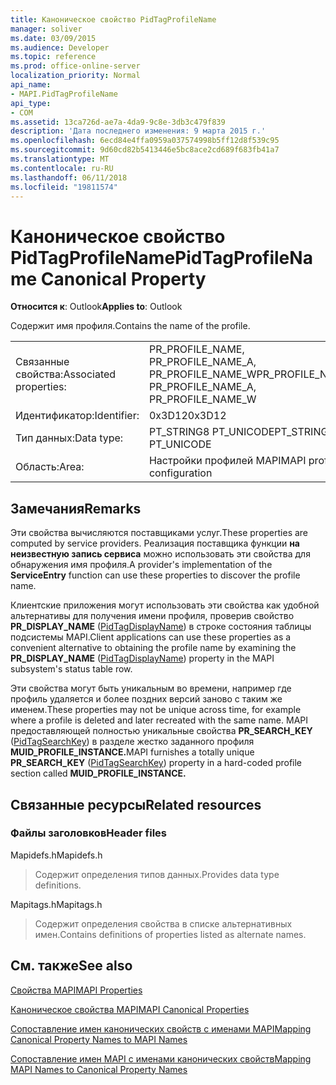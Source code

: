 ```yaml
---
title: Каноническое свойство PidTagProfileName
manager: soliver
ms.date: 03/09/2015
ms.audience: Developer
ms.topic: reference
ms.prod: office-online-server
localization_priority: Normal
api_name:
- MAPI.PidTagProfileName
api_type:
- COM
ms.assetid: 13ca726d-ae7a-4da9-9c8e-3db3c479f839
description: 'Дата последнего изменения: 9 марта 2015 г.'
ms.openlocfilehash: 6ecd84e4ffa0959a037574998b5ff12d8f539c95
ms.sourcegitcommit: 9d60cd82b5413446e5bc8ace2cd689f683fb41a7
ms.translationtype: MT
ms.contentlocale: ru-RU
ms.lasthandoff: 06/11/2018
ms.locfileid: "19811574"
---
```

# <a name="pidtagprofilename-canonical-property"></a><span data-ttu-id="1d45f-103">Каноническое свойство PidTagProfileName</span><span class="sxs-lookup"><span data-stu-id="1d45f-103">PidTagProfileName Canonical Property</span></span>

  
  
<span data-ttu-id="1d45f-104">**Относится к**: Outlook</span><span class="sxs-lookup"><span data-stu-id="1d45f-104">**Applies to**: Outlook</span></span> 
  
<span data-ttu-id="1d45f-105">Содержит имя профиля.</span><span class="sxs-lookup"><span data-stu-id="1d45f-105">Contains the name of the profile.</span></span>
  
|||
|:-----|:-----|
|<span data-ttu-id="1d45f-106">Связанные свойства:</span><span class="sxs-lookup"><span data-stu-id="1d45f-106">Associated properties:</span></span>  <br/> |<span data-ttu-id="1d45f-107">PR_PROFILE_NAME, PR_PROFILE_NAME_A, PR_PROFILE_NAME_W</span><span class="sxs-lookup"><span data-stu-id="1d45f-107">PR_PROFILE_NAME, PR_PROFILE_NAME_A, PR_PROFILE_NAME_W</span></span>  <br/> |
|<span data-ttu-id="1d45f-108">Идентификатор:</span><span class="sxs-lookup"><span data-stu-id="1d45f-108">Identifier:</span></span>  <br/> |<span data-ttu-id="1d45f-109">0x3D12</span><span class="sxs-lookup"><span data-stu-id="1d45f-109">0x3D12</span></span>  <br/> |
|<span data-ttu-id="1d45f-110">Тип данных:</span><span class="sxs-lookup"><span data-stu-id="1d45f-110">Data type:</span></span>  <br/> |<span data-ttu-id="1d45f-111">PT_STRING8 PT_UNICODE</span><span class="sxs-lookup"><span data-stu-id="1d45f-111">PT_STRING8, PT_UNICODE</span></span>  <br/> |
|<span data-ttu-id="1d45f-112">Область:</span><span class="sxs-lookup"><span data-stu-id="1d45f-112">Area:</span></span>  <br/> |<span data-ttu-id="1d45f-113">Настройки профилей MAPI</span><span class="sxs-lookup"><span data-stu-id="1d45f-113">MAPI profile configuration</span></span>  <br/> |
   
## <a name="remarks"></a><span data-ttu-id="1d45f-114">Замечания</span><span class="sxs-lookup"><span data-stu-id="1d45f-114">Remarks</span></span>

<span data-ttu-id="1d45f-115">Эти свойства вычисляются поставщиками услуг.</span><span class="sxs-lookup"><span data-stu-id="1d45f-115">These properties are computed by service providers.</span></span> <span data-ttu-id="1d45f-116">Реализация поставщика функции **на неизвестную запись сервиса** можно использовать эти свойства для обнаружения имя профиля.</span><span class="sxs-lookup"><span data-stu-id="1d45f-116">A provider's implementation of the **ServiceEntry** function can use these properties to discover the profile name.</span></span> 
  
<span data-ttu-id="1d45f-117">Клиентские приложения могут использовать эти свойства как удобной альтернативы для получения имени профиля, проверив свойство **PR_DISPLAY_NAME** ([PidTagDisplayName](pidtagdisplayname-canonical-property.md)) в строке состояния таблицы подсистемы MAPI.</span><span class="sxs-lookup"><span data-stu-id="1d45f-117">Client applications can use these properties as a convenient alternative to obtaining the profile name by examining the **PR_DISPLAY_NAME** ([PidTagDisplayName](pidtagdisplayname-canonical-property.md)) property in the MAPI subsystem's status table row.</span></span>
  
<span data-ttu-id="1d45f-118">Эти свойства могут быть уникальным во времени, например где профиль удаляется и более поздних версий заново с таким же именем.</span><span class="sxs-lookup"><span data-stu-id="1d45f-118">These properties may not be unique across time, for example where a profile is deleted and later recreated with the same name.</span></span> <span data-ttu-id="1d45f-119">MAPI предоставляющей полностью уникальные свойства **PR_SEARCH_KEY** ([PidTagSearchKey](pidtagsearchkey-canonical-property.md)) в разделе жестко заданного профиля **MUID_PROFILE_INSTANCE.**</span><span class="sxs-lookup"><span data-stu-id="1d45f-119">MAPI furnishes a totally unique **PR_SEARCH_KEY** ([PidTagSearchKey](pidtagsearchkey-canonical-property.md)) property in a hard-coded profile section called **MUID_PROFILE_INSTANCE.**</span></span>
  
## <a name="related-resources"></a><span data-ttu-id="1d45f-120">Связанные ресурсы</span><span class="sxs-lookup"><span data-stu-id="1d45f-120">Related resources</span></span>

### <a name="header-files"></a><span data-ttu-id="1d45f-121">Файлы заголовков</span><span class="sxs-lookup"><span data-stu-id="1d45f-121">Header files</span></span>

<span data-ttu-id="1d45f-122">Mapidefs.h</span><span class="sxs-lookup"><span data-stu-id="1d45f-122">Mapidefs.h</span></span>
  
> <span data-ttu-id="1d45f-123">Содержит определения типов данных.</span><span class="sxs-lookup"><span data-stu-id="1d45f-123">Provides data type definitions.</span></span>
    
<span data-ttu-id="1d45f-124">Mapitags.h</span><span class="sxs-lookup"><span data-stu-id="1d45f-124">Mapitags.h</span></span>
  
> <span data-ttu-id="1d45f-125">Содержит определения свойства в списке альтернативных имен.</span><span class="sxs-lookup"><span data-stu-id="1d45f-125">Contains definitions of properties listed as alternate names.</span></span>
    
## <a name="see-also"></a><span data-ttu-id="1d45f-126">См. также</span><span class="sxs-lookup"><span data-stu-id="1d45f-126">See also</span></span>



[<span data-ttu-id="1d45f-127">Свойства MAPI</span><span class="sxs-lookup"><span data-stu-id="1d45f-127">MAPI Properties</span></span>](mapi-properties.md)
  
[<span data-ttu-id="1d45f-128">Каноническое свойства MAPI</span><span class="sxs-lookup"><span data-stu-id="1d45f-128">MAPI Canonical Properties</span></span>](mapi-canonical-properties.md)
  
[<span data-ttu-id="1d45f-129">Сопоставление имен канонических свойств с именами MAPI</span><span class="sxs-lookup"><span data-stu-id="1d45f-129">Mapping Canonical Property Names to MAPI Names</span></span>](mapping-canonical-property-names-to-mapi-names.md)
  
[<span data-ttu-id="1d45f-130">Сопоставление имен MAPI с именами канонических свойств</span><span class="sxs-lookup"><span data-stu-id="1d45f-130">Mapping MAPI Names to Canonical Property Names</span></span>](mapping-mapi-names-to-canonical-property-names.md)

